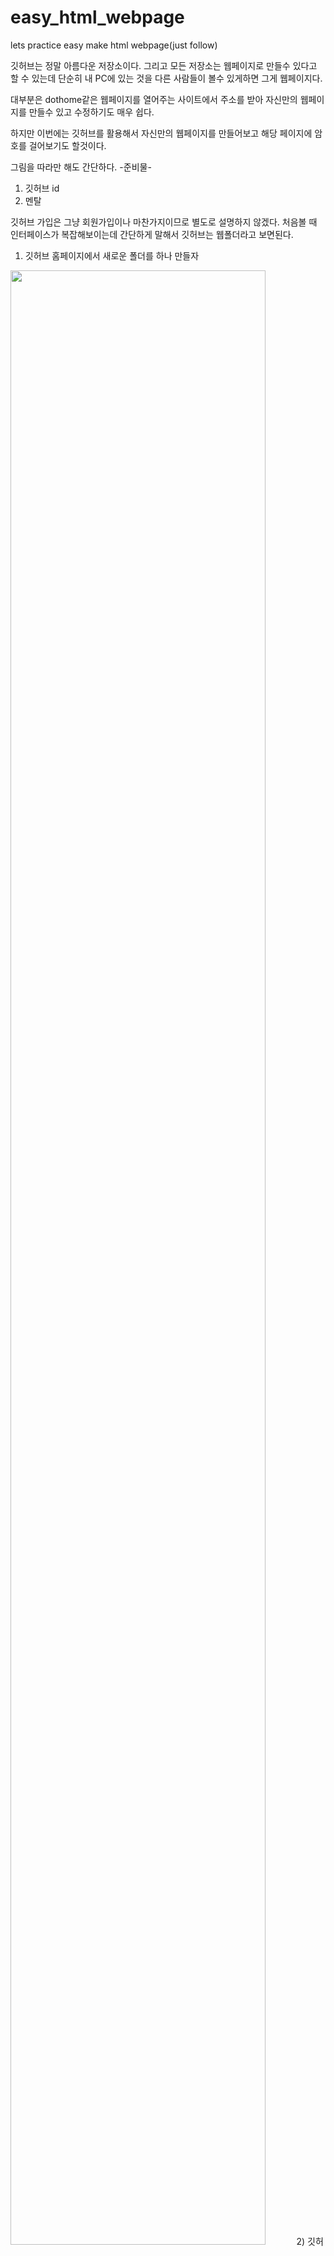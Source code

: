 # easy_html_webpage
lets practice easy make html webpage(just follow)

깃허브는 정말 아름다운 저장소이다.
그리고 모든 저장소는 웹페이지로 만들수 있다고 할 수 있는데 단순히 내 PC에 있는 것을 다른 사람들이 볼수 있게하면 그게 웹페이지다.

대부분은 dothome같은 웹페이지를 열어주는 사이트에서 주소를 받아 자신만의 웹페이지를 만들수 있고 수정하기도 매우 쉽다.

하지만 이번에는 깃허브를 활용해서 자신만의 웹페이지를 만들어보고 해당 페이지에 암호를 걸어보기도 할것이다.

그림을 따라만 해도 간단하다.
-준비물-
1) 깃허브 id
2) 멘탈

깃허브 가입은 그냥 회원가입이나 마찬가지이므로 별도로 설명하지 않겠다. 
처음볼 때 인터페이스가 복잡해보이는데 간단하게 말해서 깃허브는 웹폴더라고 보면된다.
1) 깃허브 홈페이지에서 새로운 폴더를 하나 만들자

<img src="https://github.com/wjsxkxk1/easy_html_webpage/blob/master/makehompage/makerepository.jpg?raw=true" width="90%"></img>
2) 깃허브>>내가만든 폴더(repository)>>우상단 setting에서 Choose Theme를 누른다.
<img src="https://github.com/wjsxkxk1/easy_html_webpage/blob/master/makehompage/01choosetheme.jpg
?raw=true" width="90%"></img>

3) 아무거나 고른다(어차피 html넣으면 없어진다)
<img src="https://github.com/wjsxkxk1/easy_html_webpage/blob/master/makehompage/02choostheme.jpg?raw=true" width="90%"></img>

 4) 다시 setting의 choose theme가 있던곳을 보면 해당 깃허브의 주소가 있는데 그걸 주소창에 복붙한다(아직 html파일을 안넣어서 아무것도 안뜨는게 정상이다.)
<img src="https://github.com/wjsxkxk1/easy_html_webpage/blob/master/makehompage/03html
.jpg?raw=true" width="90%"></img>

5) 구글링으로 자신이 마음에드는 html 템플릿을 다운받아 압축을 푼다.
<img src="https://github.com/wjsxkxk1/easy_html_webpage/blob/master/makehompage/04googlling
.jpg?raw=true" width="90%"></img>
<img src="https://github.com/wjsxkxk1/easy_html_webpage/blob/master/makehompage/05whatuwant
.jpg?raw=true" width="90%"></img>

6) 깃허브 데스크탑을 설치한다
<img src="https://github.com/wjsxkxk1/easy_html_webpage/blob/master/makehompage/ github_desktop.jpg?raw=true" width="90%"></img>


7) 만든 폴더를 열어준다
<img src="https://github.com/wjsxkxk1/easy_html_webpage/blob/master/makehompage/ show in explorer.jpg?raw=true" width="90%"></img>



8) 아까 다운받은 html 템플릿을 그대로 복붙한다.
<img src="https://github.com/wjsxkxk1/easy_html_webpage/blob/master/makehompage/ 06pagesource.jpg?raw=true" width="90%"></img>


9) Github Desktop으로 복붙한 결과를 깃허브 서버로 push 해준다(==동기화)


1차적으로 외부에서도 접속가능한 html홈페이지가 완성됬다.


이제 index.html를 수정하여 내가 원하는 모양으로 만들어보자

1) 복붙해준 폴더에 있는 index.html를 열어준후 F12를 누른다.
<img src="https://github.com/wjsxkxk1/easy_html_webpage/blob/master/makehompage/07index_html_f12.jpg?raw=true" width="90%"></img>


2) 열린 창의 왼쪽끝의 화살표를 눌러준다.

3) 열린 페이지의 수정을 원하는곳을 클릭한다

4) f12로 열린창에 수정하고 싶은곳이 선택된다.
<img src="https://github.com/wjsxkxk1/easy_html_webpage/blob/master/makehompage/08direct_chage.jpg?raw=true" width="90%"></img>


5) 내부값을 변경한다
<img src="https://github.com/wjsxkxk1/easy_html_webpage/blob/master/makehompage/09changeresult.jpg?raw=true" width="90%"></img>


6) 좌측Ctrl(컨트롤)키와 S를 눌러 다른이름으로 저장한다.

7) 해당 파일명을 index.html로 바꾸고 원래있던 index.html를 덮어쓴다.

8)GitHub Desktop으로 폴더에서 수정된것들을 push해준다.

9) 잠시후 주소로 들어가면 수정된 홈페이지를 볼수 있다.
